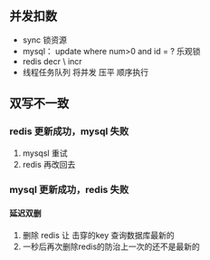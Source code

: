 ## 并发扣数

-  sync 锁资源
-  mysql： update where num>0 and id = ?  乐观锁 
- redis decr \ incr 
- 线程任务队列 将并发 压平 顺序执行

## 双写不一致

### redis 更新成功，mysql 失败

1. mysqsl 重试
2. redis 再改回去

### mysql 更新成功，redis 失败

#### 延迟双删

1. 删除 redis 让 击穿的key 查询数据库最新的
2. 一秒后再次删除redis的防治上一次的还不是最新的